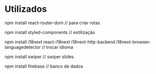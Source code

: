 # Utilizados
npm install react-router-dom    // para criar rotas

npm install styled-components   // estilização

npm install i18next react-i18next i18next-http-backend i18next-browser-languagedetector     // trocar idioma

npm install swiper  // swiper slides

npm install firebase // banco de dados